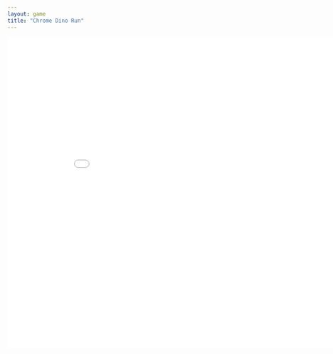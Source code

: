 ```yaml
---
layout: game
title: "Chrome Dino Run"
---
```

<embed src="src/" width="900" height="700" allowfullscreen>
